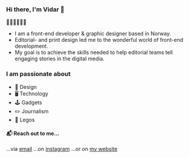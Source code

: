 ### Hi there, I'm Vidar 👋

📰👨🏻‍💻🇳🇴
- I am a front-end developer & graphic designer based in Norway.
- Editorial- and print design led me to the wonderful world of front-end development.
- My goal is to achieve the skills needed to help editorial teams tell engaging stories in the digital media.

### I am passionate about
- 🎨 Design
- 🖥 Technology
- 🕹 Gadgets
- ✏️ Journalism
- 🤩 Legos

#### 📬 Reach out to me…
…via [email](mailto:vusvol@icloud.com.com)
…on [instagram](https://www.instagram.com/nokoheiltmakalaust/)
…or on [my website](https://vidarh.no)

<!--
**heiltutanvidare/heiltutanvidare** is a ✨ _special_ ✨ repository because its `README.md` (this file) appears on your GitHub profile.

Here are some ideas to get you started:

- 🔭 I’m currently working on ...
- 🌱 I’m currently learning ...
- 👯 I’m looking to collaborate on ...
- 🤔 I’m looking for help with ...
- 💬 Ask me about ...
- 📫 How to reach me: ...
- 😄 Pronouns: ...
- ⚡ Fun fact: ...
-->
